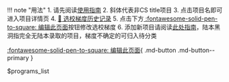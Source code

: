 !!! note "用法"
       1. 请先阅读[使用指南](guide.md)
       2. 斜体代表非CS title项目
       3. 点击项目名即可进入项目详情页
       4. [:book: 选校梯度历史记录](https://githistory.xyz/csmsapp/csmsapp.github.io/blob/master/programs_list.yml)
       5. 点击下方[ :fontawesome-solid-pen-to-square: 编辑此页面](https://github.com/csmsapp/csmsapp.github.io/edit/master/programs_list.yml)按钮修改选校梯度
       6. 添加新项目请阅读[此处指南](https://csmsapp.org/contribute/#_4)，陆本黑洞指完全无陆本录取的项目，梯度不确定的可归入待分类

[:fontawesome-solid-pen-to-square: 编辑此页面](https://github.com/csmsapp/csmsapp.github.io/edit/master/programs_list.yml){ .md-button .md-button--primary }

$programs_list
